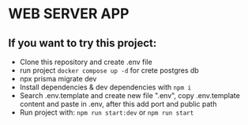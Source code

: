 # WEB SERVER APP
## If you want to try this project:
- Clone this repository and create .env file
- run project ```docker compose up -d``` for crete postgres db
- npx prisma migrate dev
- Install dependencies & dev dependencies with ```npm i```
- Search .env.template and create new file ".env", copy .env.template content and paste in .env, after this add port and public path
- Run project with: ```npm run start:dev``` or ```npm run start```